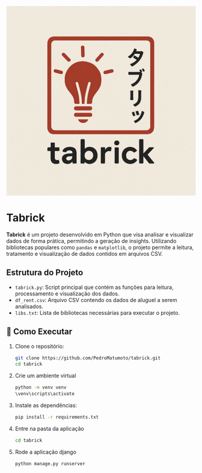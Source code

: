 ![Tabrick](assets/logo_tabrick.png)

# Tabrick

**Tabrick** é um projeto desenvolvido em Python que visa analisar e visualizar dados de forma prática, permitindo a geração de insights. Utilizando bibliotecas populares como `pandas` e `matplotlib`, o projeto permite a leitura, tratamento e visualização de dados contidos em arquivos CSV.

## Estrutura do Projeto

- `tabrick.py`: Script principal que contém as funções para leitura, processamento e visualização dos dados.
- `df_rent.csv`: Arquivo CSV contendo os dados de aluguel a serem analisados.
- `libs.txt`: Lista de bibliotecas necessárias para executar o projeto.

## 🚀 Como Executar

1. Clone o repositório:

   ```bash
   git clone https://github.com/PedroMatumoto/tabrick.git
   cd tabrick

   ```

2. Crie um ambiente virtual

   ```bash
   python -m venv venv
   \venv\scripts\activate
   ```

3. Instale as dependências:

   ```bash
   pip install -r requirements.txt
   ```

4. Entre na pasta da aplicação

   ```bash
   cd tabrick
   ```

5. Rode a aplicação django
   ```bash
   python manage.py runserver
   ```
